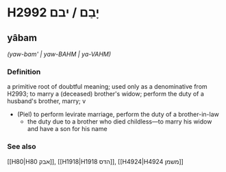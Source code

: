 # H2992 יָבַם / יבם

## yâbam

_(yaw-bam' | yaw-BAHM | ya-VAHM)_

### Definition

a primitive root of doubtful meaning; used only as a denominative from H2993; to marry a (deceased) brother's widow; perform the duty of a husband's brother, marry; v

- (Piel) to perform levirate marriage, perform the duty of a brother-in-law
  - the duty due to a brother who died childless—to marry his widow and have a son for his name

### See also

[[H80|H80 אבק]], [[H1918|H1918 הדס]], [[H4924|H4924 משמן]]
